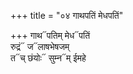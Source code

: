 +++
title = "०४ गाथपतिं मेधपतिं"

+++
गाथ᳓पतिम् मेध᳓पतिं  
रुद्रं᳓ ज᳓लाषभेषजम्  
त᳓च् छंयोः᳓ सुम्न᳓म् ईमहे